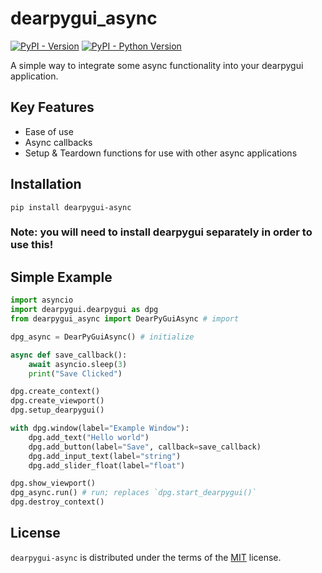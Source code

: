 # dearpygui_async

[![PyPI - Version](https://img.shields.io/pypi/v/dearpygui-async.svg)](https://pypi.org/project/dearpygui-async)
[![PyPI - Python Version](https://img.shields.io/pypi/pyversions/dearpygui-async.svg)](https://pypi.org/project/dearpygui-async)

A simple way to integrate some async functionality into your dearpygui application.

## Key Features

* Ease of use
* Async callbacks
* Setup & Teardown functions for use with other async applications

## Installation

```console
pip install dearpygui-async
```
### Note: you will need to install dearpygui separately in order to use this!


## Simple Example

```py
import asyncio
import dearpygui.dearpygui as dpg
from dearpygui_async import DearPyGuiAsync # import

dpg_async = DearPyGuiAsync() # initialize

async def save_callback():
    await asyncio.sleep(3)
    print("Save Clicked")

dpg.create_context()
dpg.create_viewport()
dpg.setup_dearpygui()

with dpg.window(label="Example Window"):
    dpg.add_text("Hello world")
    dpg.add_button(label="Save", callback=save_callback)
    dpg.add_input_text(label="string")
    dpg.add_slider_float(label="float")

dpg.show_viewport()
dpg_async.run() # run; replaces `dpg.start_dearpygui()`
dpg.destroy_context()

```

## License

`dearpygui-async` is distributed under the terms of the [MIT](https://spdx.org/licenses/MIT.html) license.
